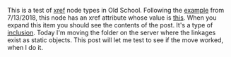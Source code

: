 This is a test of <a href="http://scripting.com/2018/07/13/140009.html">xref</a> node types in Old School. Following the <a href="https://github.com/scripting/Scripting-News/blob/master/blog/days/2018/07/13.json">example</a> from 7/13/2018, this node has an xref attribute whose value is <a href="http://scripting.com/2020/02/02.html#a223229">this</a>. When you expand this item you should see the contents of the post. It's a type of <a href="https://duckduckgo.com/?q=site%3Ascripting.com+inclusion&t=h_&ia=web">inclusion</a>. Today I'm moving the folder on the server where the linkages exist as static objects. This post will let me test to see if the move worked, when I do it.  
